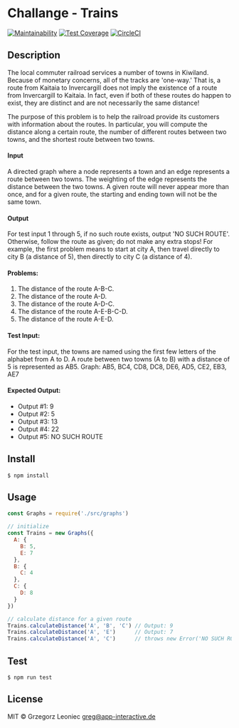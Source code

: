 # Challange - Trains 

[![Maintainability](https://api.codeclimate.com/v1/badges/4f2a7a710a4c27a1e904/maintainability)](https://codeclimate.com/github/appinteractive/ChallangeTrains/maintainability) 
[![Test Coverage](https://api.codeclimate.com/v1/badges/4f2a7a710a4c27a1e904/test_coverage)](https://codeclimate.com/github/appinteractive/ChallangeTrains/test_coverage) 
[![CircleCI](https://circleci.com/gh/appinteractive/ChallangeTrains.svg?style=svg)](https://circleci.com/gh/appinteractive/ChallangeTrains)

## Description
The local commuter railroad services a number of towns in Kiwiland. Because of monetary concerns, all of the tracks are 'one-way.' That is, a route from Kaitaia to Invercargill does not imply the existence of a route from Invercargill to Kaitaia. In fact, even if both of these routes do happen to exist, they are distinct and are not necessarily the same distance!

The purpose of this problem is to help the railroad provide its customers with information about the routes. In particular, you will compute the distance along a certain route, the number of different routes between two towns, and the shortest route between two towns.

#### Input 
A directed graph where a node represents a town and an edge represents a route between two towns. The weighting of the edge represents the distance between the two towns. A given route will never appear more than once, and for a given route, the starting and ending town will not be the same town.

#### Output 
For test input 1 through 5, if no such route exists, output 'NO SUCH ROUTE'. Otherwise, follow the route as given; do not make any extra stops! For example, the first problem means to start at city A, then travel directly to city B (a distance of 5), then directly to city C (a distance of 4).

#### Problems:                
1. The distance of the route A-B-C.
2. The distance of the route A-D.
3. The distance of the route A-D-C.
4. The distance of the route A-E-B-C-D. 
5. The distance of the route A-E-D.

#### Test Input:
For the test input, the towns are named using the first few letters of the alphabet from A to D. A route between two towns (A to B) with a distance of 5 is represented as AB5.
Graph: AB5, BC4, CD8, DC8, DE6, AD5, CE2, EB3, AE7

#### Expected Output:
- Output #1: 9
- Output #2: 5
- Output #3: 13
- Output #4: 22
- Output #5: NO SUCH ROUTE

## Install

```
$ npm install
```


## Usage

```js
const Graphs = require('./src/graphs')

// initialize
const Trains = new Graphs({
  A: {
    B: 5,
    E: 7
  },
  B: {
    C: 4
  },
  C: {
    D: 8
  }
})

// calculate distance for a given route
Trains.calculateDistance('A', 'B', 'C') // Output: 9
Trains.calculateDistance('A', 'E')      // Output: 7
Trains.calculateDistance('A', 'C')      // throws new Error('NO SUCH ROUTE')
```

## Test

```
$ npm run test
```

## License

MIT © Grzegorz Leoniec <greg@app-interactive.de>
